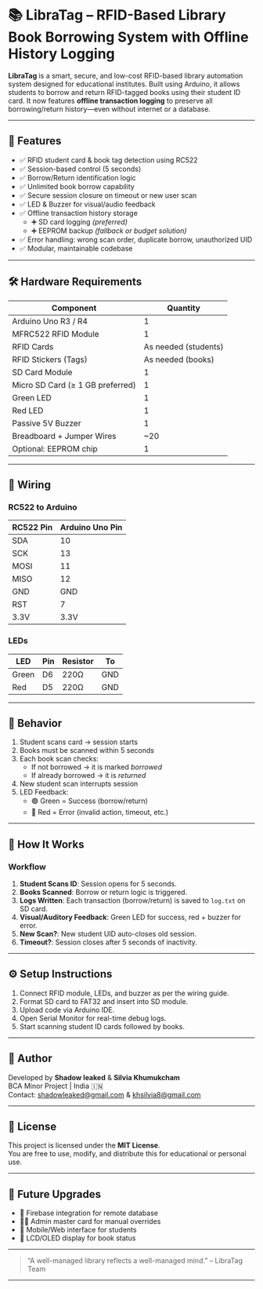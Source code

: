 # 📚 LibraTag – RFID-Based Library Book Borrowing System with Offline History Logging

**LibraTag** is a smart, secure, and low-cost RFID-based library automation system designed for educational institutes. Built using Arduino, it allows students to borrow and return RFID-tagged books using their student ID card. It now features **offline transaction logging** to preserve all borrowing/return history—even without internet or a database.

---

## 🚀 Features

- ✅ RFID student card & book tag detection using RC522
- ✅ Session-based control (5 seconds)
- ✅ Borrow/Return identification logic
- ✅ Unlimited book borrow capability
- ✅ Secure session closure on timeout or new user scan
- ✅ LED & Buzzer for visual/audio feedback
- ✅ Offline transaction history storage
  - ➕ SD card logging *(preferred)*
  - ➕ EEPROM backup *(fallback or budget solution)*
- ✅ Error handling: wrong scan order, duplicate borrow, unauthorized UID
- ✅ Modular, maintainable codebase

---

## 🛠️ Hardware Requirements

| Component              | Quantity |
|-----------------------|----------|
| Arduino Uno R3 / R4   | 1        |
| MFRC522 RFID Module   | 1        |
| RFID Cards            | As needed (students) |
| RFID Stickers (Tags)  | As needed (books) |
| SD Card Module        | 1        |
| Micro SD Card (≥ 1 GB preferred) | 1 |
| Green LED                        | 1        |
| Red LED                          | 1        |
| Passive 5V Buzzer                | 1        |
| Breadboard + Jumper Wires        | ~20      |
| Optional: EEPROM chip     | 1        |

---

## 🔌 Wiring

### RC522 to Arduino

| RC522 Pin | Arduino Uno Pin |
|-----------|------------------|
| SDA       | 10               |
| SCK       | 13               |
| MOSI      | 11               |
| MISO      | 12               |
| GND       | GND              |
| RST       | 7                |
| 3.3V      | 3.3V             |

### LEDs

| LED       | Pin   | Resistor | To   |
|-----------|-------|----------|------|
| Green     | D6    | 220Ω     | GND  |
| Red       | D5    | 220Ω     | GND  |

---

## 🧪 Behavior

1. Student scans card → session starts
2. Books must be scanned within 5 seconds
3. Each book scan checks:
   - If not borrowed → it is marked *borrowed*
   - If already borrowed → it is *returned*
4. New student scan interrupts session
5. LED Feedback:
   - 🟢 Green = Success (borrow/return)
   - 🔴 Red = Error (invalid action, timeout, etc.)

---
## 🧠 How It Works

### Workflow

1. **Student Scans ID**: Session opens for 5 seconds.
2. **Books Scanned**: Borrow or return logic is triggered.
3. **Logs Written**: Each transaction (borrow/return) is saved to `log.txt` on SD card.
4. **Visual/Auditory Feedback**: Green LED for success, red + buzzer for error.
5. **New Scan?**: New student UID auto-closes old session.
6. **Timeout?**: Session closes after 5 seconds of inactivity.

---

## ⚙️ Setup Instructions

1. Connect RFID module, LEDs, and buzzer as per the wiring guide.
2. Format SD card to FAT32 and insert into SD module.
3. Upload code via Arduino IDE.
4. Open Serial Monitor for real-time debug logs.
5. Start scanning student ID cards followed by books.

---
## 👤 Author

Developed by **Shadow leaked**  &  **Silvia Khumukcham**  
BCA Minor Project | India 🇮🇳  
Contact: shadowleaked@gmail.com & khsilvia8@gmail.com

---
## 🔐 License

This project is licensed under the **MIT License**.  
You are free to use, modify, and distribute this for educational or personal use.

---
## 🧱 Future Upgrades

- 📡 Firebase integration for remote database
- 🧑‍🏫 Admin master card for manual overrides
- 📱 Mobile/Web interface for students
- 📖 LCD/OLED display for book status

---

> “A well-managed library reflects a well-managed mind.” – LibraTag Team
---
